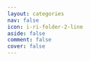 ```yaml
---
layout: categories
nav: false
icon: i-ri-folder-2-line
aside: false
comment: false
cover: false
---
```

